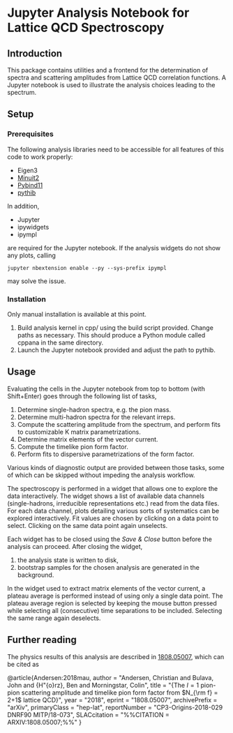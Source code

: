 # Jupyter Analysis Notebook for Lattice QCD Spectroscopy

## Introduction

This package contains utilities and a frontend for the determination of spectra and scattering amplitudes from Lattice QCD correlation functions. A Jupyter notebook is used to illustrate the analysis choices leading to the spectrum.

## Setup
### Prerequisites

The following analysis libraries need to be accessible for all features of this code to work properly:

* Eigen3
* [Minuit2](https://github.com/GooFit/Minuit2)
* [Pybind11](https://github.com/pybind/pybind11)
* [pythib](https://github.com/ebatz/pythib)

In addition,

* Jupyter
* ipywidgets
* ipympl

are required for the Jupyter notebook. If the analysis widgets do not show any plots, calling

`jupyter nbextension enable --py --sys-prefix ipympl`

may solve the issue.

### Installation

Only manual installation is available at this point.

1. Build analysis kernel in cpp/ using the build script provided. Change paths as necessary. This should produce a Python module called cppana in the same directory.
2. Launch the Jupyter notebook provided and adjust the path to pythib.

## Usage

Evaluating the cells in the Jupyter notebook from top to bottom (with Shift+Enter) goes through the following list of tasks,

1. Determine single-hadron spectra, e.g. the pion mass.
2. Determine multi-hadron spectra for the relevant irreps.
3. Compute the scattering amplitude from the spectrum, and perform fits to customizable K matrix parametrizations.
4. Determine matrix elements of the vector current.
5. Compute the timelike pion form factor.
6. Perform fits to dispersive parametrizations of the form factor.

Various kinds of diagnostic output are provided between those tasks, some of which can be skipped without impeding the analysis workflow.

The spectroscopy is performed in a widget that allows one to explore the data interactively. The widget shows a list of available data channels (single-hadrons, irreducible representations etc.) read from the data files. For each data channel, plots detailing various sorts of systematics can be explored interactively. Fit values are chosen by clicking on a data point to select. Clicking on the same data point again unselects.

Each widget has to be closed using the *Save & Close* button before the analysis can proceed. After closing the widget,

1. the analysis state is written to disk,
2. bootstrap samples for the chosen analysis are generated in the background.

In the widget used to extract matrix elements of the vector current, a plateau average is performed instead of using only a single data point. The plateau average region is selected by keeping the mouse button pressed while selecting all (consecutive) time separations to be included. Selecting the same range again deselects.

## Further reading

The physics results of this analysis are described in [1808.05007](https://arxiv.org/abs/1808.05007), which can be cited as

@article{Andersen:2018mau,
      author         = "Andersen, Christian and Bulava, John and {H\"{o}rz}, Ben and
                        Morningstar, Colin",
      title          = "{The $I=1$ pion-pion scattering amplitude and timelike
                        pion form factor from $N_{\rm f} = 2+1$ lattice QCD}",
      year           = "2018",
      eprint         = "1808.05007",
      archivePrefix  = "arXiv",
      primaryClass   = "hep-lat",
      reportNumber   = "CP3-Origins-2018-029 DNRF90 MITP/18-073",
      SLACcitation   = "%%CITATION = ARXIV:1808.05007;%%"
}
